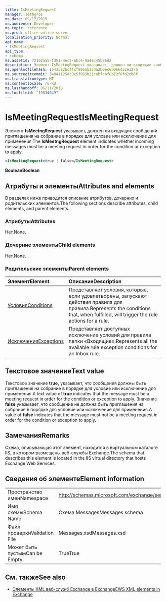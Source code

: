 ```yaml
---
title: IsMeetingRequest
manager: sethgros
ms.date: 09/17/2015
ms.audience: Developer
ms.topic: reference
ms.prod: office-online-server
localization_priority: Normal
api_name:
- IsMeetingRequest
api_type:
- schema
ms.assetid: 72102a55-fd51-4ec9-abce-9a4ec45b86d2
description: Элемент IsMeetngRequest указывает, должен ли входящих сообщений приглашения на собрание в порядке для условие или исключение для применения.
ms.openlocfilehash: 1e43582bdffcf9066b33da2b0ec6b066d52e127a
ms.sourcegitcommit: 34041125dc8c5f993b21cebfc4f8b72f0fd2cb6f
ms.translationtype: MT
ms.contentlocale: ru-RU
ms.lasthandoff: 06/11/2018
ms.locfileid: "19834049"
---
```

# <a name="ismeetingrequest"></a><span data-ttu-id="02477-103">IsMeetingRequest</span><span class="sxs-lookup"><span data-stu-id="02477-103">IsMeetingRequest</span></span>

<span data-ttu-id="02477-104">Элемент **IsMeetngRequest** указывает, должен ли входящих сообщений приглашения на собрание в порядке для условие или исключение для применения.</span><span class="sxs-lookup"><span data-stu-id="02477-104">The **IsMeetngRequest** element indicates whether incoming messages must be a meeting request in order for the condition or exception to apply.</span></span> 
  
```XML
<IsMeetingRequest>true | false</IsMeetingRequest>
```

 <span data-ttu-id="02477-105">**Boolean**</span><span class="sxs-lookup"><span data-stu-id="02477-105">**Boolean**</span></span>
## <a name="attributes-and-elements"></a><span data-ttu-id="02477-106">Атрибуты и элементы</span><span class="sxs-lookup"><span data-stu-id="02477-106">Attributes and elements</span></span>

<span data-ttu-id="02477-107">В разделах ниже приводится описание атрибутов, дочерних и родительских элементов.</span><span class="sxs-lookup"><span data-stu-id="02477-107">The following sections describe attributes, child elements, and parent elements.</span></span>
  
### <a name="attributes"></a><span data-ttu-id="02477-108">Атрибуты</span><span class="sxs-lookup"><span data-stu-id="02477-108">Attributes</span></span>

<span data-ttu-id="02477-109">Нет.</span><span class="sxs-lookup"><span data-stu-id="02477-109">None.</span></span>
  
### <a name="child-elements"></a><span data-ttu-id="02477-110">Дочерние элементы</span><span class="sxs-lookup"><span data-stu-id="02477-110">Child elements</span></span>

<span data-ttu-id="02477-111">Нет.</span><span class="sxs-lookup"><span data-stu-id="02477-111">None.</span></span>
  
### <a name="parent-elements"></a><span data-ttu-id="02477-112">Родительские элементы</span><span class="sxs-lookup"><span data-stu-id="02477-112">Parent elements</span></span>

|<span data-ttu-id="02477-113">**Элемент**</span><span class="sxs-lookup"><span data-stu-id="02477-113">**Element**</span></span>|<span data-ttu-id="02477-114">**Описание**</span><span class="sxs-lookup"><span data-stu-id="02477-114">**Description**</span></span>|
|:-----|:-----|
|[<span data-ttu-id="02477-115">Условия</span><span class="sxs-lookup"><span data-stu-id="02477-115">Conditions</span></span>](conditions.md) <br/> |<span data-ttu-id="02477-116">Представляет условия, которые, если удовлетворены, запускают действия правила для правила.</span><span class="sxs-lookup"><span data-stu-id="02477-116">Represents the conditions that, when fulfilled, will trigger the rule actions for a rule.</span></span>  <br/> |
|[<span data-ttu-id="02477-117">Исключения</span><span class="sxs-lookup"><span data-stu-id="02477-117">Exceptions</span></span>](exceptions.md) <br/> |<span data-ttu-id="02477-118">Представляет доступных исключение условий для правила папки «Входящие».</span><span class="sxs-lookup"><span data-stu-id="02477-118">Represents all the available rule exception conditions for an Inbox rule.</span></span>  <br/> |
   
## <a name="text-value"></a><span data-ttu-id="02477-119">Текстовое значение</span><span class="sxs-lookup"><span data-stu-id="02477-119">Text value</span></span>

<span data-ttu-id="02477-120">Текстовое значение **true,** указывает, что сообщения должны быть приглашения на собрание в порядке для условие или исключение для применения.</span><span class="sxs-lookup"><span data-stu-id="02477-120">A text value of **true** indicates that the message must be a meeting request in order for the condition or exception to apply.</span></span> <span data-ttu-id="02477-121">Значение **false** указывает, что сообщение не должна быть приглашения на собрание в порядке для условие или исключение для применения.</span><span class="sxs-lookup"><span data-stu-id="02477-121">A value of **false** indicates that the message must not be a meeting request in order for the condition or exception to apply.</span></span> 
  
## <a name="remarks"></a><span data-ttu-id="02477-122">Замечания</span><span class="sxs-lookup"><span data-stu-id="02477-122">Remarks</span></span>

<span data-ttu-id="02477-123">Схема, описывающая этот элемент, находится в виртуальном каталоге IIS, в котором размещены веб-службы Exchange.</span><span class="sxs-lookup"><span data-stu-id="02477-123">The schema that describes this element is located in the IIS virtual directory that hosts Exchange Web Services.</span></span>
  
## <a name="element-information"></a><span data-ttu-id="02477-124">Сведения об элементе</span><span class="sxs-lookup"><span data-stu-id="02477-124">Element information</span></span>

|||
|:-----|:-----|
|<span data-ttu-id="02477-125">Пространство имен</span><span class="sxs-lookup"><span data-stu-id="02477-125">Namespace</span></span>  <br/> |http://schemas.microsoft.com/exchange/services/2006/messages  <br/> |
|<span data-ttu-id="02477-126">Имя схемы</span><span class="sxs-lookup"><span data-stu-id="02477-126">Schema Name</span></span>  <br/> |<span data-ttu-id="02477-127">Схема Messages</span><span class="sxs-lookup"><span data-stu-id="02477-127">Messages schema</span></span>  <br/> |
|<span data-ttu-id="02477-128">Файл проверки</span><span class="sxs-lookup"><span data-stu-id="02477-128">Validation File</span></span>  <br/> |<span data-ttu-id="02477-129">Messages.xsd</span><span class="sxs-lookup"><span data-stu-id="02477-129">Messages.xsd</span></span>  <br/> |
|<span data-ttu-id="02477-130">Может быть пустым</span><span class="sxs-lookup"><span data-stu-id="02477-130">Can be Empty</span></span>  <br/> |<span data-ttu-id="02477-131">True</span><span class="sxs-lookup"><span data-stu-id="02477-131">True</span></span>  <br/> |
   
## <a name="see-also"></a><span data-ttu-id="02477-132">См. также</span><span class="sxs-lookup"><span data-stu-id="02477-132">See also</span></span>



- [<span data-ttu-id="02477-133">Элементы XML веб-служб Exchange в Exchange</span><span class="sxs-lookup"><span data-stu-id="02477-133">EWS XML elements in Exchange</span></span>](ews-xml-elements-in-exchange.md)

